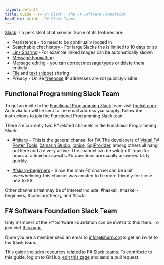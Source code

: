 ```yaml
---
layout: default
title: Guide - F# on Slack | The F# Software Foundation
headline: Guide - F# Slack Teams
---
```


[Slack](https://slack.com/) is a persistent chat service. Some of its features are:

* Persistence - No need to be continually logged in
* Searchable chat history - For large Slacks this is limited to 10 days or so
* [Link Sharing](https://slack.zendesk.com/hc/en-us/articles/204399343-Sharing-links-in-Slack) - For example linked images can be automatically shown
* [Message Formatting](https://slack.zendesk.com/hc/en-us/articles/202288908-Formatting-your-messages)
* [Message editing](https://slack.zendesk.com/hc/en-us/articles/202395258-Editing-or-deleting-messages) - you can correct message typos or delete them entirely
* [File](https://slack.zendesk.com/hc/en-us/articles/201330736-Uploading-and-sharing-files) and [text snippet](https://slack.zendesk.com/hc/en-us/articles/204145658-Creating-a-Snippet) sharing
* Privacy - Unlike [freenode](https://freenode.net/) IP addresses are not publicly visible

## Functional Programming Slack Team

To get an invite to the [Functional Programming
Slack](https://functionalprogramming.slack.com/) team visit
[fpchat.com](http://fpchat.com). An invitation will be sent to the email
address you supply. Follow the instructions to join the Functional
Programming Slack team.

There are currently two F# related channels in the Functional Programming Slack:

* [#fsharp](https://functionalprogramming.slack.com/?redir=/archives/fsharp) - This is the general channel for F#. The developers of [Visual F# Power Tools](https://fsprojects.github.io/VisualFSharpPowerTools/), [Xamarin Studio](https://developer.xamarin.com/guides/cross-platform/fsharp/fsharp_support_overview/), [Ionide](http://ionide.io/), [SqlProvider](http://fsprojects.github.io/SQLProvider/), among others all hang out here and are very active. The channel can be wildly off-topic for hours at a time but specific F# questions are usually answered fairly quickly.

* [#fsharp-beginners](https://functionalprogramming.slack.com/archives/fsharp-beginners) - Since the main F# channel can be a bit overwhelming, this channel was created to be more friendly for those new to F#.

Other channels that may be of interest include: #haskell, #haskell-beginners, #categorytheory, and #scala.

## F# Software Foundation Slack Team

Only members of the F# Software Foundation can be invited to this team. To join visit [this page](http://foundation.fsharp.org/join).

Once you are a member send an email to info@fsharp.org to get an invite to the Slack team.

<div class="jumbotron visible-lg calloutBox" id="how-to-add-testimonial"> 
    <p>This guide includes resources related to F# Slack teams. To contribute to this guide, log on to GitHub, <a href="https://github.com/fsharp/fsfoundation/edit/gh-pages/guides/slack/index.md">edit this page</a> and send a pull request.</p>
</div>              
